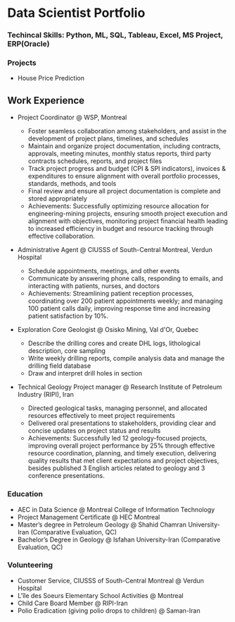 # Data Scientist Portfolio
### Techincal Skills: Python, ML, SQL, Tableau, Excel, MS Project, ERP(Oracle) 
### Projects
 - House Price Prediction
   

## Work Experience
- Project Coordinator @ WSP, Montreal 
  - Foster seamless collaboration among stakeholders, and assist in the development of project plans, timelines, and schedules
  - Maintain and organize project documentation, including contracts, approvals, meeting minutes, monthly status reports, third party contracts schedules, reports, and project files
  - Track project progress and budget (CPI & SPI indicators), invoices & expenditures to ensure alignment with overall portfolio processes, standards, methods, and tools
  -	Final review and ensure all project documentation is complete and stored appropriately
  - Achievements: Successfully optimizing resource allocation for engineering-mining projects, ensuring smooth project execution and alignment with objectives, monitoring project financial health leading to increased efficiency in budget and resource tracking through effective collaboration.
    
- Administrative Agent @ CIUSSS of South-Central Montreal, Verdun Hospital
  -	Schedule appointments, meetings, and other events
  -	Communicate by answering phone calls, responding to emails, and interacting with patients, nurses, and doctors
  -	Achievements: Streamlining patient reception processes, coordinating over 200 patient appointments weekly; and managing 100 patient calls daily, improving response time and increasing patient satisfaction by 10%.

 - Exploration Core Geologist @ Osisko Mining, Val d'Or, Quebec
   - Describe the drilling cores and create DHL logs, lithological description, core sampling
   - Write weekly drilling reports, compile analysis data and manage the drilling field database
   - Draw and interpret drill holes in section
  
 - Technical Geology Project manager @ Research Institute of Petroleum Industry (RIPI), Iran
   - Directed geological tasks, managing personnel, and allocated resources effectively to meet project requirements
   - Delivered oral presentations to stakeholders, providing clear and concise updates on project status and results
   - Achievements: Successfully led 12 geology-focused projects, improving overall project performance by 25% through effective resource coordination, planning, and timely execution, delivering quality results that met client expectations and project objectives, besides published 3 English articles related to geology and 3 conference presentations. 


### Education
  - AEC in Data Science @ Montreal College of Information Technology
  - Project Management Certificate @ HEC Montreal
  - Master’s degree in Petroleum Geology @ Shahid Chamran University-Iran (Comparative Evaluation, QC)
  -	Bachelor’s Degree in Geology @ Isfahan University-Iran (Comparative Evaluation, QC)
    
### Volunteering
  -	Customer Service, CIUSSS of South-Central Montreal @ Verdun Hospital
  - L'île des Soeurs Elementary School Activities @ Montreal
  - Child Care Board Member @ RIPI-Iran
  - Polio Eradication (giving polio drops to children) @ Saman-Iran
